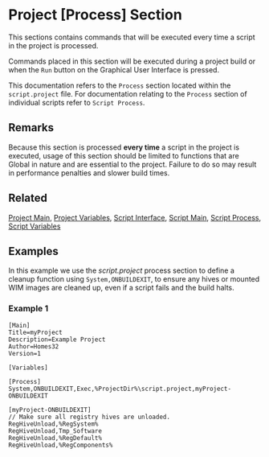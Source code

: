 # Project [Process] Section

This sections contains commands that will be executed every time a script in the project is processed.

Commands placed in this section will be executed during a project build or when the `Run` button on the Graphical User Interface is pressed.

This documentation refers to the `Process` section located within the `script.project` file. For documentation relating to the `Process` section of individual scripts refer to `Script Process`.

## Remarks

Because this section is processed **every time** a script in the project is executed, usage of this section should be limited to functions that are Global in nature and are essential to the project. Failure to do so may result in performance penalties and slower build times.

## Related

[Project Main](./ProjectMain.md), [Project Variables](./ProjectVariables.md), [Script Interface](./ScriptInterface.md), [Script Main](./ScriptMain.md), [Script Process](./ScriptProcess), [Script Variables](./ScriptVariables.md)

## Examples

In this example we use the _script.project_ process section to define a cleanup function using `System,ONBUILDEXIT`, to ensure any hives or mounted WIM images are cleaned up, even if a script fails and the build halts.

### Example 1

```pebakery
[Main]
Title=myProject
Description=Example Project
Author=Homes32
Version=1

[Variables]

[Process]
System,ONBUILDEXIT,Exec,%ProjectDir%\script.project,myProject-ONBUILDEXIT

[myProject-ONBUILDEXIT]
// Make sure all registry hives are unloaded.
RegHiveUnload,%RegSystem%
RegHiveUnload,Tmp_Software
RegHiveUnload,%RegDefault%
RegHiveUnload,%RegComponents%
```